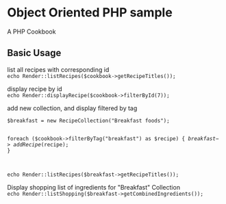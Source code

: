 # Object Oriented PHP sample
A PHP Cookbook

<h2>Basic Usage</h2>
<p>list all recipes with corresponding id<br/>
<code>echo Render::listRecipes($cookbook->getRecipeTitles());</code></p>
<p>display recipe by id<br/>
<code>echo Render::displayRecipe($cookbook->filterById(7));</code></p>
<p>add new collection, and display filtered by tag<br/>
<code>
$breakfast = new RecipeCollection("Breakfast foods");

foreach ($cookbook->filterByTag("breakfast") as $recipe) {
	$breakfast->addRecipe($recipe);
}

echo Render::listRecipes($breakfast->getRecipeTitles());
</code></p>
<p>Display shopping list of ingredients for "Breakfast" Collection<br />
<code>echo Render::listShopping($breakfast->getCombinedIngredients());</code></p>
